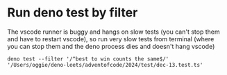 # Run deno test by filter

The vscode runner is buggy and hangs on slow tests (you can't stop them and have to restart vscode), so run very slow tests from terminal (where you can stop them and the deno process dies and doesn't hang vscode)

```
deno test --filter '/^best to win counts the same$/' '/Users/oggie/deno-leets/adventofcode/2024/test/dec-13.test.ts' 
```
